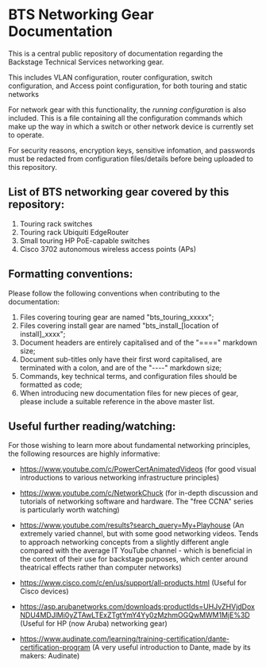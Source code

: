 BTS Networking Gear Documentation
=================================

This is a central public repository of documentation regarding the Backstage Technical Services networking gear.

This includes VLAN configuration, router configuration, switch configuration, and Access point configuration, for both touring and static networks

For network gear with this functionality, the _running configuration_ is also included. This is a file containing all the configuration commands
which make up the way in which a switch or other network device is currently set to operate.

For security reasons, encryption keys, sensitive infomation, and passwords must be redacted from configuration files/details before being uploaded
to this repository.

List of BTS networking gear covered by this repository:
-------------------------------------------------------

1. Touring rack switches
2. Touring rack Ubiquiti EdgeRouter
3. Small touring HP PoE-capable switches
4. Cisco 3702 autonomous wireless access points (APs)

Formatting conventions:
-----------------------

Please follow the following conventions when contributing to the documentation:

1. Files covering touring gear are named "bts_touring_xxxxx";
2. Files covering install gear are named "bts_install_[location of install]_xxxx";
3. Document headers are entirely capitalised and of the "====" markdown size;
4. Document sub-titles only have their first word capitalised, are terminated with a colon, and are of the "----" markdown size;
5. Commands, key technical terms, and configuration files should be formatted as code;
6. When introducing new documentation files for new pieces of gear, please include a suitable reference in the above master list.

Useful further reading/watching:
--------------------------------

For those wishing to learn more about fundamental networking principles, the following resources are highly informative:

- https://www.youtube.com/c/PowerCertAnimatedVideos (for good visual introductions to various networking infrastructure principles)

- https://www.youtube.com/c/NetworkChuck (for in-depth discussion and tutorials of networking software and hardware. The "free CCNA" series is particularly   worth watching)

- https://www.youtube.com/results?search_query=My+Playhouse (An extremely varied channel, but with some good networking videos. Tends to approach networking concepts from a slightly different angle compared with the average IT YouTube channel - which is beneficial in the context of their use for backstage purposes, which center around theatrical effects rather than computer networks)

- https://www.cisco.com/c/en/us/support/all-products.html (Useful for Cisco devices)

- https://asp.arubanetworks.com/downloads;productIds=UHJvZHVjdDoxNDU4MDJlMi0yZTAwLTExZTgtYmY4Yy0zMzhmOGQwMWM1MjE%3D (Useful for HP (now Aruba) networking gear)

- https://www.audinate.com/learning/training-certification/dante-certification-program (A very useful introduction to Dante, made by its makers: Audinate)
